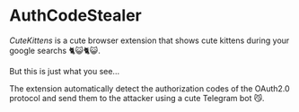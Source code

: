 # AuthCodeStealer
*CuteKittens* is a cute browser extension that shows cute kittens during your google searchs 🐈😺🐈😺.

But this is just what you see...

The extension automatically detect the authorization codes of the OAuth2.0 protocol and send them to the attacker using a cute Telegram bot 😼.

